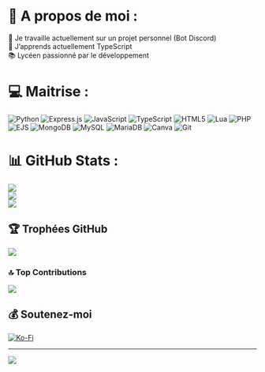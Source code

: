 # 💫 A propos de moi :
🔭 Je travaille actuellement sur un projet personnel (Bot Discord)<br>🌱 J’apprends actuellement TypeScript<br>📚 Lycéen passionné par le développement


# 💻 Maitrise :
![Python](https://img.shields.io/badge/python-3670A0?style=for-the-badge&logo=python&logoColor=ffdd54) ![Express.js](https://img.shields.io/badge/express.js-%23404d59.svg?style=for-the-badge&logo=express&logoColor=%2361DAFB) ![JavaScript](https://img.shields.io/badge/javascript-%23323330.svg?style=for-the-badge&logo=javascript&logoColor=%23F7DF1E) ![TypeScript](https://img.shields.io/badge/typescript-%23007ACC.svg?style=for-the-badge&logo=typescript&logoColor=white) ![HTML5](https://img.shields.io/badge/html5-%23E34F26.svg?style=for-the-badge&logo=html5&logoColor=white) ![Lua](https://img.shields.io/badge/lua-%232C2D72.svg?style=for-the-badge&logo=lua&logoColor=white) ![PHP](https://img.shields.io/badge/php-%23777BB4.svg?style=for-the-badge&logo=php&logoColor=white) ![EJS](https://img.shields.io/badge/ejs-%23B4CA65.svg?style=for-the-badge&logo=ejs&logoColor=black) ![MongoDB](https://img.shields.io/badge/MongoDB-%234ea94b.svg?style=for-the-badge&logo=mongodb&logoColor=white) ![MySQL](https://img.shields.io/badge/mysql-4479A1.svg?style=for-the-badge&logo=mysql&logoColor=white) ![MariaDB](https://img.shields.io/badge/MariaDB-003545?style=for-the-badge&logo=mariadb&logoColor=white) ![Canva](https://img.shields.io/badge/Canva-%2300C4CC.svg?style=for-the-badge&logo=Canva&logoColor=white) ![Git](https://img.shields.io/badge/git-%23F05033.svg?style=for-the-badge&logo=git&logoColor=white)
# 📊 GitHub Stats :
![](https://github-readme-stats.vercel.app/api?username=oxrsh&theme=dark&hide_border=false&include_all_commits=true&count_private=true)<br/>
![](https://github-readme-streak-stats.herokuapp.com/?user=oxrsh&theme=dark&hide_border=false)<br/>
![](https://github-readme-stats.vercel.app/api/top-langs/?username=oxrsh&theme=dark&hide_border=false&include_all_commits=true&count_private=true&layout=compact)

## 🏆 Trophées GitHub
![](https://github-profile-trophy.vercel.app/?username=oxrsh&theme=radical&no-frame=true&no-bg=true&margin-w=4)

### 🔝 Top Contributions
![](https://github-contributor-stats.vercel.app/api?username=oxrsh&limit=5&theme=dark&combine_all_yearly_contributions=true)

## 💰 Soutenez-moi
  [![Ko-Fi](https://img.shields.io/badge/Ko--fi-F16061?style=for-the-badge&logo=ko-fi&logoColor=white)](https://ko-fi.com/oxrsh) 

---
[![](https://visitcount.itsvg.in/api?id=oxrsh&icon=0&color=0)](https://visitcount.itsvg.in)

<!-- Proudly created with GPRM ( https://gprm.itsvg.in ) -->
